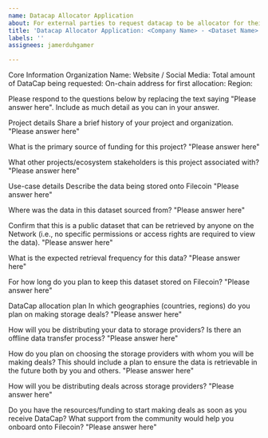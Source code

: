 ```yaml
---
name: Datacap Allocator Application
about: For external parties to request datacap to be allocator for their project
title: 'Datacap Allocator Application: <Company Name> - <Dataset Name>'
labels: ''
assignees: jamerduhgamer

---
```


Core Information
Organization Name: 
Website / Social Media: 
Total amount of DataCap being requested: 
On-chain address for first allocation: 
Region: 

Please respond to the questions below by replacing the text saying "Please answer here". Include as much detail as you can in your answer.

Project details
Share a brief history of your project and organization.
"Please answer here"

What is the primary source of funding for this project?
"Please answer here"

What other projects/ecosystem stakeholders is this project associated with?
"Please answer here"

Use-case details
Describe the data being stored onto Filecoin
"Please answer here"

Where was the data in this dataset sourced from?
"Please answer here"

Confirm that this is a public dataset that can be retrieved by anyone on the Network (i.e., no specific permissions or access rights are required to view the data).
"Please answer here"

What is the expected retrieval frequency for this data?
"Please answer here"

For how long do you plan to keep this dataset stored on Filecoin?
"Please answer here"

DataCap allocation plan
In which geographies (countries, regions) do you plan on making storage deals?
"Please answer here"

How will you be distributing your data to storage providers? Is there an offline data transfer process?
"Please answer here"

How do you plan on choosing the storage providers with whom you will be making deals? This should include a plan to ensure the data is retrievable in the future both by you and others.
"Please answer here"

How will you be distributing deals across storage providers?
"Please answer here"

Do you have the resources/funding to start making deals as soon as you receive DataCap? What support from the community would help you onboard onto Filecoin?
"Please answer here"
